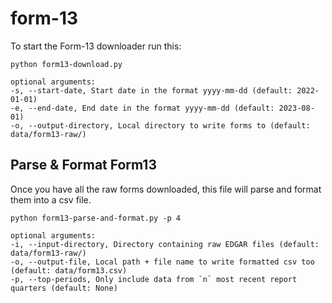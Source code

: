# form-13
To start the Form-13 downloader run this:

```python form13-download.py```

```
optional arguments:
-s, --start-date, Start date in the format yyyy-mm-dd (default: 2022-01-01)
-e, --end-date, End date in the format yyyy-mm-dd (default: 2023-08-01)
-o, --output-directory, Local directory to write forms to (default: data/form13-raw/)
```

## Parse & Format Form13
Once you have all the raw forms downloaded, this file will parse and format them into a csv file.

```python form13-parse-and-format.py -p 4```

```
optional arguments:
-i, --input-directory, Directory containing raw EDGAR files (default: data/form13-raw/)
-o, --output-file, Local path + file name to write formatted csv too (default: data/form13.csv)
-p, --top-periods, Only include data from `n` most recent report quarters (default: None)
```
